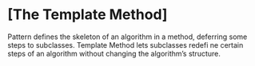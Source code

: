 # [The Template Method] 
Pattern defines the skeleton
of an algorithm in a method, deferring some steps to
subclasses. Template Method lets subclasses redefi ne
certain steps of an algorithm without changing the
algorithm’s structure.